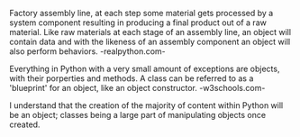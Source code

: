 Factory assembly line, at each step some material gets processed by a system component resulting in producing a final product out of a raw material.
Like raw materials at each stage of an assembly line, an object will contain data and with the likeness of an assembly component an object will also perform behaviors.
-realpython.com-

Everything in Python with a very small amount of exceptions are objects, with their porperties and methods.
A class can be referred to as a 'blueprint' for an object, like an object constructor.
-w3schools.com-

I understand that the creation of the majority of content within Python will be an object; classes being a large part of manipulating objects once created.
